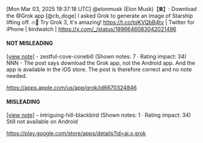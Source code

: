 [Mon Mar 03, 2025 19:37:18 UTC] @elonmusk (Elon Musk)【𝗕】: Download the @Grok app [@cb_doge] I asked Grok to generate an image of Starship lifting off. 🔥🚀 Try Grok 3, it's amazing! https://t.co/tqKVQbB4tv | Twitter for iPhone | birdwatch | https://x.com/_/status/1896646083042021496

#### NOT MISLEADING

[[view note]](https://x.com/i/birdwatch/n/1896822911761097146) - zestful-cove-conebill (Shown notes: 7 · Rating impact: 34)
NNN - The post says download the Grok app, not the Android app. And the app is available in the iOS store. The post is therefore correct and no note needed. 

https://apps.apple.com/us/app/grok/id6670324846

#### MISLEADING

[[view note]](https://x.com/i/birdwatch/n/1896764195938709927) - intriguing-hill-blackbird (Shown notes: 1 · Rating impact: 34)
Still not available on Android 

https://play.google.com/store/apps/details?id=ai.x.grok
